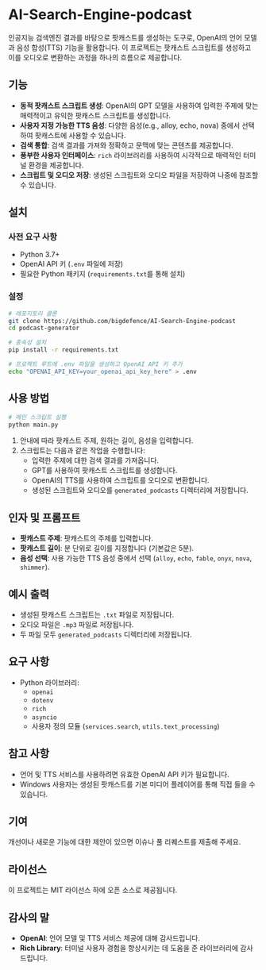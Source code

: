 # AI-Search-Engine-podcast

인공지능 검색엔진 결과를 바탕으로 팟캐스트를 생성하는 도구로, OpenAI의 언어 모델과 음성 합성(TTS) 기능을 활용합니다. 이 프로젝트는 팟캐스트 스크립트를 생성하고 이를 오디오로 변환하는 과정을 하나의 흐름으로 제공합니다.

## 기능

- **동적 팟캐스트 스크립트 생성**: OpenAI의 GPT 모델을 사용하여 입력한 주제에 맞는 매력적이고 유익한 팟캐스트 스크립트를 생성합니다.
- **사용자 지정 가능한 TTS 음성**: 다양한 음성(e.g., alloy, echo, nova) 중에서 선택하여 팟캐스트에 사용할 수 있습니다.
- **검색 통합**: 검색 결과를 가져와 정확하고 문맥에 맞는 콘텐츠를 제공합니다.
- **풍부한 사용자 인터페이스**: `rich` 라이브러리를 사용하여 시각적으로 매력적인 터미널 환경을 제공합니다.
- **스크립트 및 오디오 저장**: 생성된 스크립트와 오디오 파일을 저장하여 나중에 참조할 수 있습니다.

## 설치

### 사전 요구 사항

- Python 3.7+
- OpenAI API 키 (`.env` 파일에 저장)
- 필요한 Python 패키지 (`requirements.txt`를 통해 설치)

### 설정

```bash
# 레포지토리 클론
git clone https://github.com/bigdefence/AI-Search-Engine-podcast
cd podcast-generator

# 종속성 설치
pip install -r requirements.txt

# 프로젝트 루트에 .env 파일을 생성하고 OpenAI API 키 추가
echo "OPENAI_API_KEY=your_openai_api_key_here" > .env
```

## 사용 방법

```bash
# 메인 스크립트 실행
python main.py
```

1. 안내에 따라 팟캐스트 주제, 원하는 길이, 음성을 입력합니다.
2. 스크립트는 다음과 같은 작업을 수행합니다:
   - 입력한 주제에 대한 검색 결과를 가져옵니다.
   - GPT를 사용하여 팟캐스트 스크립트를 생성합니다.
   - OpenAI의 TTS를 사용하여 스크립트를 오디오로 변환합니다.
   - 생성된 스크립트와 오디오를 `generated_podcasts` 디렉터리에 저장합니다.

## 인자 및 프롬프트

- **팟캐스트 주제**: 팟캐스트의 주제를 입력합니다.
- **팟캐스트 길이**: 분 단위로 길이를 지정합니다 (기본값은 5분).
- **음성 선택**: 사용 가능한 TTS 음성 중에서 선택 (`alloy`, `echo`, `fable`, `onyx`, `nova`, `shimmer`).

## 예시 출력

- 생성된 팟캐스트 스크립트는 `.txt` 파일로 저장됩니다.
- 오디오 파일은 `.mp3` 파일로 저장됩니다.
- 두 파일 모두 `generated_podcasts` 디렉터리에 저장됩니다.

## 요구 사항

- Python 라이브러리:
  - `openai`
  - `dotenv`
  - `rich`
  - `asyncio`
  - 사용자 정의 모듈 (`services.search`, `utils.text_processing`)

## 참고 사항

- 언어 및 TTS 서비스를 사용하려면 유효한 OpenAI API 키가 필요합니다.
- Windows 사용자는 생성된 팟캐스트를 기본 미디어 플레이어를 통해 직접 들을 수 있습니다.

## 기여

개선이나 새로운 기능에 대한 제안이 있으면 이슈나 풀 리퀘스트를 제출해 주세요.

## 라이선스

이 프로젝트는 MIT 라이선스 하에 오픈 소스로 제공됩니다.

## 감사의 말

- **OpenAI**: 언어 모델 및 TTS 서비스 제공에 대해 감사드립니다.
- **Rich Library**: 터미널 사용자 경험을 향상시키는 데 도움을 준 라이브러리에 감사드립니다.

